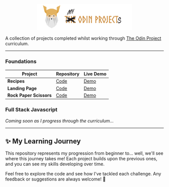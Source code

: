 <p align="center"><img src="./assets/header.png" alt="reb84-the-odin-project" width="300"/></p>

A collection of projects completed whilst working through [The Odin Project](https://www.theodinproject.com/) curriculum.

---

### Foundations
| Project | Repository | Live Demo |
| ----------------------- | --------------------------------------- | ---------- |
| **Recipes** | [Code](./foundations/01-recipes) | [Demo](https://recipe-page-one-chi.vercel.app/) |
| **Landing Page** | [Code](./foundations/02-landing-page) | [Demo](https://odin-landing-page-psi.vercel.app/) |
| **Rock Paper Scissors** | [Code](./foundations/03-rock-paper-scissors) | [Demo](https://rock-paper-scissors-pi-nine-45.vercel.app/) |


### **Full Stack Javascript**
*Coming soon as I progress through the curriculum...*

---

## ✨ My Learning Journey
This repository represents my progression from beginner to... well, we'll see where this journey takes me! Each project builds upon the previous ones, and you can see my skills developing over time.

Feel free to explore the code and see how I've tackled each challenge. Any feedback or suggestions are always welcome! 🚀
